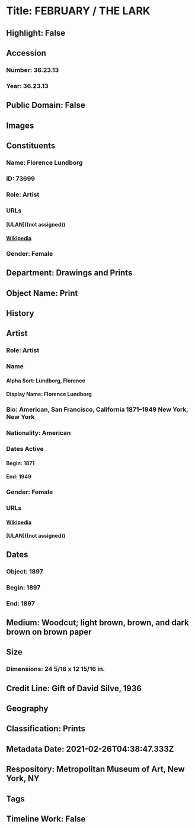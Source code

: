 # Title: FEBRUARY / THE LARK
## Highlight: False
## Accession
### Number: 36.23.13
### Year: 36.23.13
## Public Domain: False
## Images
## Constituents
### Name: Florence Lundborg
### ID: 73699
### Role: Artist
### URLs
#### [ULAN]((not assigned))
#### [Wikipedia](https://www.wikidata.org/wiki/Q63930833)
### Gender: Female
## Department: Drawings and Prints
## Object Name: Print
## History
## Artist
### Role: Artist
### Name
#### Alpha Sort: Lundborg, Florence
#### Display Name: Florence Lundborg
### Bio: American, San Francisco, California 1871–1949 New York, New York
### Nationality: American
### Dates Active
#### Begin: 1871
#### End: 1949
### Gender: Female
### URLs
#### [Wikipedia](https://www.wikidata.org/wiki/Q63930833)
#### [ULAN]((not assigned))
## Dates
### Object: 1897
### Begin: 1897
### End: 1897
## Medium: Woodcut; light brown, brown, and dark brown on brown paper
## Size
### Dimensions: 24 5/16 x 12 15/16 in.
## Credit Line: Gift of David Silve, 1936
## Geography
## Classification: Prints
## Metadata Date: 2021-02-26T04:38:47.333Z
## Respository: Metropolitan Museum of Art, New York, NY
## Tags
## Timeline Work: False